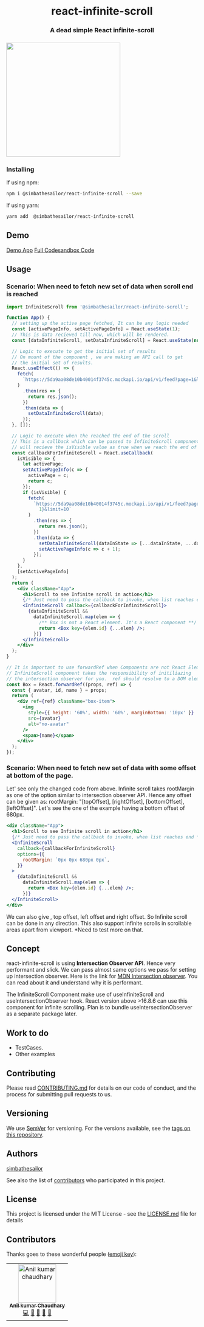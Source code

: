 <div>

<h1  align="center">react-infinite-scroll </h1>

<h3  align="center" color="#1d2123">A dead simple React infinite-scroll<h3>

</div>

<p  align="center">

<img  src="demo-images/demo.gif"  width="300"></img>

</p>

### Installing

If using npm:

```sh
npm i @simbathesailor/react-infinite-scroll --save
```

If using yarn:

```sh
yarn add  @simbathesailor/react-infinite-scroll
```

## Demo

[Demo App](https://7phl3.csb.app/)
[Full Codesandbox Code](https://codesandbox.io/s/useintersectionobserver-7phl3)

## Usage

### Scenario: When need to fetch new set of data when scroll end is reached

```jsx
import InfiniteScroll from '@simbathesailor/react-infinite-scroll';

function App() {
  // setting up the active page fetched, It can be any logic needed
  const [activePageInfo, setActivePageInfo] = React.useState(1);
  // This is data recieved till now, which will be rendered.
  const [dataInfiniteScroll, setDataInfiniteScroll] = React.useState(null);

  // Logic to execute to get the initial set of results
  // On mount of the component , we are making an API call to get
  // the initial set of results.
  React.useEffect(() => {
    fetch(
      `https://5da9aa08de10b40014f3745c.mockapi.io/api/v1/feed?page=1&limit=10`
    )
      .then(res => {
        return res.json();
      })
      .then(data => {
        setDataInfiniteScroll(data);
      });
  }, []);

  // Logic to execute when the reached the end of the scroll
  // This is a callback which can be passed to InfiniteScroll component, The       callback
  // will recieve the isVisible value as true when we reach the end of the scroll.
  const callbackForInfiniteScroll = React.useCallback(
    isVisible => {
      let activePage;
      setActivePageInfo(c => {
        activePage = c;
        return c;
      });
      if (isVisible) {
        fetch(
          `https://5da9aa08de10b40014f3745c.mockapi.io/api/v1/feed?page=${activePage +
            1}&limit=10`
        )
          .then(res => {
            return res.json();
          })
          .then(data => {
            setDataInfiniteScroll(dataInState => [...dataInState, ...data]);
            setActivePageInfo(c => c + 1);
          });
      }
    },
    [setActivePageInfo]
  );
  return (
    <div className="App">
      <h1>Scroll to see Infinite scroll in action</h1>
      {/* Just need to pass the callback to invoke, when list reaches end */}
      <InfiniteScroll callback={callbackForInfiniteScroll}>
        {dataInfiniteScroll &&
          dataInfiniteScroll.map(elem => {
            /** Box is not a React element. It's a React component **/
            return <Box key={elem.id} {...elem} />;
          })}
      </InfiniteScroll>
    </div>
  );
}

// It is important to use forwardRef when Components are not React Elements.
// InfiniteScroll component takes the responsibility of initiliazing
// the intersection observer for you.  ref should resolve to a DOM element
const Box = React.forwardRef((props, ref) => {
  const { avatar, id, name } = props;
  return (
    <div ref={ref} className="box-item">
      <img
        style={{ height: '60%', width: '60%', marginBottom: '10px' }}
        src={avatar}
        alt="no-avatar"
      />
      <span>{name}</span>
    </div>
  );
});
```

### Scenario: When need to fetch new set of data with some offset at bottom of the page.

Let' see only the changed code from above. Infinite scroll takes rootMargin as one of the option similar to intersection observer API. Hence any offset can be given as:
rootMargin: "[topOffset], [rightOffset], [bottomOffset], [leftOffset]". Let's see the one of the example having a bottom offset of 680px.

```jsx
<div className="App">
  <h1>Scroll to see Infinite scroll in action</h1>
  {/* Just need to pass the callback to invoke, when list reaches end */}
  <InfiniteScroll
    callback={callbackForInfiniteScroll}
    options={{
      rootMargin: `0px 0px 680px 0px`,
    }}
  >
    {dataInfiniteScroll &&
      dataInfiniteScroll.map(elem => {
        return <Box key={elem.id} {...elem} />;
      })}
  </InfiniteScroll>
</div>
```

We can also give , top offset, left offset and right offset. So Infinite scroll can be done in any direction. This also support infinite scrolls in scrollable areas apart from viewport. \*Need to test more on that.

## Concept

react-infinite-scroll is using **Intersection Observer API**. Hence very performant and slick. We can pass almost same options we pass for setting up intersection observer. Here is the link for [MDN Intersection observer](https://developer.mozilla.org/en-US/docs/Web/API/Intersection_Observer_API#root-intersection-rectangle). You can read about it and understand why it is performant.

The InfiniteScroll Component make use of useInfiniteScroll and useIntersectionObserver hook. React version above >16.8.6 can use this component for infinite scrolling.
Plan is to bundle useIntersectionObserver as a separate package later.

## Work to do

- TestCases.
- Other examples

## Contributing

Please read [CONTRIBUTING.md](CONTRIBUTING.md) for details on our code of conduct, and the process for submitting pull requests to us.

## Versioning

We use [SemVer](http://semver.org/) for versioning. For the versions available, see the [tags on this repository](https://github.com/your/project/tags).

## Authors

[simbathesailor](https://github.com/simbathesailor)

See also the list of [contributors](https://github.com/your/project/contributors) who participated in this project.

## License

This project is licensed under the MIT License - see the [LICENSE.md](LICENSE.md) file for details

## Contributors

Thanks goes to these wonderful people ([emoji key](https://github.com/all-contributors/all-contributors#emoji-key)):

<table><tr><td  align="center"><a  href="https://github.com/simbathesailor"><img  src="https://avatars2.githubusercontent.com/u/5938110?s=400&u=f94d3ad624faa17c799d7bbd88cf2d2170b26813&v=4"  width="100px;"  alt="Anil kumar chaudhary"/><br /><sub><b>Anil kumar Chaudhary</b></sub></a><br /><a  href="https://github.com/simbathesailor/react-infinite-scroll/commits?author=simbathesailor"  title="Code">💻</a>  <a  href="#ideas-simbathesailor"  title="Ideas, Planning, & Feedback">🤔</a>  <a  href="#design-simbathesailor"  title="Design">🎨</a>  <a  href="https://github.com/simbathesailor/react-infinite-scroll/commits?author=simbathesailor"  title="Documentation">📖</a>  <a  href="https://github.com/simbathesailor/react-infinite-scroll/issues/created_by/simbathesailor"  title="Bug reports">🐛</a></td></tr></table>
